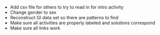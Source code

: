 - Add csv file for others to try to read in for intro activity
- Change gender to sex
- Reconstruct GI data set so there are patterns to find
- Make sure all activities are properly labeled and solutions correspond
- Make sure all links work

